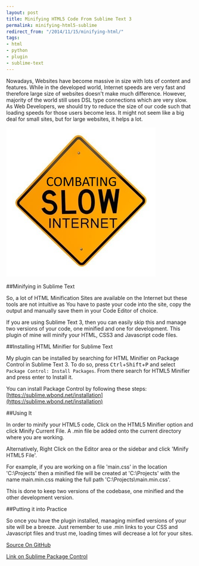 ```yaml
---
layout: post
title: Minifying HTML5 Code From Sublime Text 3
permalink: minifying-html5-sublime
redirect_from: "/2014/11/15/minifying-html/"
tags:
- html
- python
- plugin
- sublime-text
---
```


Nowadays, Websites have become massive in size with lots of content and features. While in the developed world, Internet speeds are very fast and therefore large size of websites doesn't make much difference. However, majority of the world still uses DSL type connections which are very slow. As Web Developers, we should try to reduce the size of our code such that loading speeds for those users become less. It might not seem like a big deal for small sites, but for large websites, it helps a lot.

![Slow](/images/internet.jpg "Slow Internet")

##Minifying in Sublime Text

So, a lot of HTML Minification Sites are available on the Internet but these tools are not intuitive as You have to paste your code into the site, copy the output and manually save them in your Code Editor of choice.

If you are using Sublime Text 3, then you can easily skip this and manage two versions of your code, one minified and one for development. This plugin of mine will minify your HTML, CSS3 and Javascript code files.

##Installing HTML Minifier for Sublime Text

My plugin can be installed by searching for HTML Minifier on Package Control in Sublime Text 3. To do so, press <kbd>Ctrl</kbd>+<kbd>Shift</kbd>+<kbd>P</kbd> and select `Package Control: Install Packages`. From there search for HTML5 Minifier and press enter to Install it.

You can install Package Control by following these steps: [https://sublime.wbond.net/installation](https://sublime.wbond.net/installation)

##Using It

In order to minify your HTML5 code, Click on the HTML5 Minifier option and click Minify Current File. A .min file be added onto the current directory where you are working.

Alternatively, Right Click on the Editor area or the sidebar and click 'Minify HTML5 File'.

For example, if you are working on a file 'main.css' in the location 'C:\Projects\' then a minified file will be created at 'C:\Projects\' with the name main.min.css making the full path 'C:\Projects\main.min.css'.

This is done to keep two versions of the codebase, one minified and the other development version.

##Putting it into Practice

So once you have the plugin installed, managing minfied versions of your site will be a breeze. Just remember to use .min links to your CSS and Javascript files and trust me, loading times will decrease a lot for your sites.

[Source On GitHub](https://github.com/geekpradd/sublime-html5-minifier/)

[Link on Sublime Package Control](https://sublime.wbond.net/packages/HTML%20Minifier)


